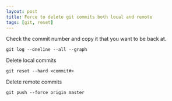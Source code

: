 ```yaml
---
layout: post
title: Force to delete git commits both local and remote
tags: [git, reset]
---
```


Check the commit number and copy it that you want to be back at.
```plain
git log --oneline --all --graph
```


Delete local commits
```plain
git reset --hard <commit#> 
```


Delete remote commits
```plain
git push --force origin master
```